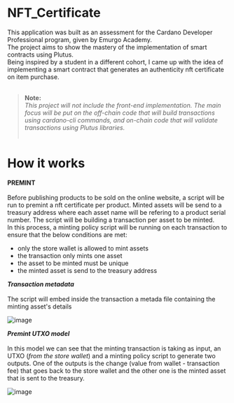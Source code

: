 # NFT_Certificate

This application was built as an assessment for the Cardano Developer Professional program, given by Emurgo Academy.<br/>
The project aims to show the mastery of the implementation of smart contracts using Plutus.<br/>
Being inspired by a student in a different cohort, I came up with the idea of implementing a smart contract that generates an authenticity nft certificate on item purchase.<br/><br/>
> **Note:**<br/>
*This project will not include the front-end implementation. The main focus will be put on the off-chain code that will build transactions using cardano-cli commands, and on-chain code that will validate transactions using Plutus libraries.*
<br/><br/>
# How it works

**PREMINT** <br/><br/>
Before publishing products to be sold on the online website, a script will be run to premint a nft certificate per product. Minted assets will be send to a treasury address where each asset name will be refering to a product serial number. The script will be building a transaction per asset to be minted.   
In this process, a minting policy script will be running on each transaction to ensure that the below conditions are met: 
<ul>
  <li>only the store wallet is allowed to mint assets</li>
  <li>the transaction only mints one asset</li>
  <li>the asset to be minted must be unique</li>
  <li>the minted asset is send to the treasury address</li>
</ul>

***Transaction metadata*** <br/><br/>
The script will embed inside the transaction a metada file containing the minting asset's details

![image](https://github.com/tkindeke/nft_certificate/assets/108430505/59f9492f-c44a-481b-85d8-6303a1bb4ec6)


***Premint UTXO model*** <br/><br/>
In this model we can see that the minting transaction is taking as input, an UTXO (*from the store wallet*) and a minting policy script to generate two outputs.
One of the outputs is the change (value from wallet - transaction fee) that goes back to the store wallet and the other one is the minted asset that is sent to the treasury.

![image](https://github.com/tkindeke/nft_certificate/assets/108430505/502047fb-3081-4be4-a71d-72069179edfd)








